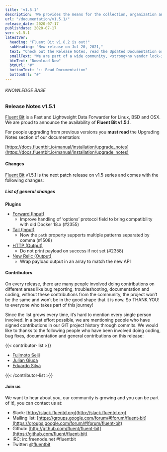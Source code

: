 ```yaml
---
title: 'v1.5.1'
description: 'We provides the means for the collection, organization and computerized retrieval of knowledgeand Lightweight Data Forwarder for Linux, BSD and OSX. We are proud to announce the availability of Fluent Bit v1.5.1.'
url: "/documentation/v1.5.1/"
release_date: 2020-07-17
publishdate: 2020-07-17
ver: v1.5.1
latestVer:
  heading: "Fluent Bit v1.8.2 is out!"
  subHeading: "New release on Jul 20, 2021,"
  text: "Check out the Release Notes, read the Updated Documentation or jump directly to the Downloads Section."
  smallText: "We are part of a wide community, <strong>no vendor lock-in.</strong>"
  btnText: "Download Now"
  btnUrl: "#"
  bottomText: ":: Read Documentation"
  bottomUrl: "#"
---
```


###### KNOWLEDGE BASE

### Release Notes v1.5.1

[Fluent Bit](https://fluentbit.io/) is a Fast and Lightweight Data Forwarder for Linux, BSD and OSX. We are proud to announce the availability of **Fluent Bit v1.5.1.**

For people upgrading from previous versions you **must read** the Upgrading Notes section of our documentation:

[https://docs.fluentbit.io/manual/installation/upgrade_notes](https://docs.fluentbit.io/manual/installation/upgrade_notes)

#### Changes

[Fluent Bit](https://fluentbit.io) v1.5.1 is the next patch release on v1.5 series and comes with the following changes:

##### List of general changes

**Plugins**

* [Forward (Input)](https://docs.fluentbit.io/manual/pipeline/inputs/forward/)
  * Improve handling of ‘options’ protocol field to bring compatibility with old Docker 18.x (#2355)
* [Tail (Input)](https://docs.fluentbit.io/manual/pipeline/inputs/tail/)
  * Now the `path` property supports multiple patterns separated by comma (#1508)
* [HTTP (Output)](https://docs.fluentbit.io/manual/pipeline/outputs/http/)
  * Do not print payload on success if not set (#2358)
* [New Relic (Output)](https://docs.fluentbit.io/manual/pipeline/outputs/nrlogs/)
  * Wrap payload output in an array to match the new API

#### Contributors

On every release, there are many people involved doing contributions on different areas like bug reporting, troubleshooting, documentation and coding, without these contributions from the community, the project won’t be the same and won’t be in the good shape that it is now. So THANK YOU! to everyone who takes part of this journey!

Since the list grows every time, it’s hard to mention every single person involved. In a best effort possible, we are mentioning people who have signed contributions in our GIT project history through commits. We would like to thanks to the following people who have been involved doing coding, bug fixes, documentation and general contributions on this release:

{{< contributor-list >}}

* [Fujimoto Seiji](https://github.com/fujimotos)
* [Julian Giuca](https://github.com/juliangiuca)
* [Eduardo Silva](https://github.com/edsiper)

{{< /contributor-list >}}

#### Join us

We want to hear about you, our community is growing and you can be part of it!, you can contact us at:

* Slack: [http://slack.fluentd.org](http://slack.fluentd.org)
* Mailing list: [https://groups.google.com/forum/#!forum/fluent-bit](https://groups.google.com/forum/#!forum/fluent-bit)
* Github: [http://github.com/fluent/fluent-bit](https://github.com/fluent/fluent-bit)
* IRC: irc.freenode.net #fluentbit
* Twitter: [@fluentbit](https://twitter.com/fluentbit)